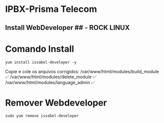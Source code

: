 # IPBX-Prisma Telecom

## Install WebDeveloper ##  - ROCK LINUX ###

# Comando Install   
    yum install issabel-developer -y

Copie e cole os arquivos corrigidos:
    /var/www/html/modules/build_module ✅
    /var/www/html/modules/delete_module ✅
    /var/www/html/modules/language_admin ✅


# Remover Webdeveloper
    sudo yum remove issabel-developer

